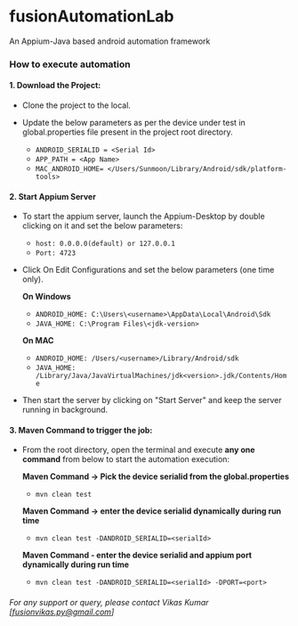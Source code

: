 # fusionAutomationLab
 An Appium-Java based android automation framework


### How to execute automation

#### 1.	Download the Project:
- Clone the project to the local.
- Update the below parameters as per the device under test in global.properties file present in the project root directory.
  
    - `ANDROID_SERIALID = <Serial Id>`
    - `APP_PATH = <App Name>`
    - `MAC_ANDROID_HOME= </Users/Sunmoon/Library/Android/sdk/platform-tools>`
  
#### 2. Start Appium Server
- To start the appium server, launch the Appium-Desktop by double clicking on it and set the below parameters:
    - `host: 0.0.0.0(default) or 127.0.0.1`
    - `Port: 4723`

- Click On Edit Configurations and set the below parameters (one time only). 

  **On Windows**
    - `ANDROID_HOME: C:\Users\<username>\AppData\Local\Android\Sdk`
    - `JAVA_HOME: C:\Program Files\<jdk-version>`

  **On MAC**
    - `ANDROID_HOME: /Users/<username>/Library/Android/sdk`
    - `JAVA_HOME: /Library/Java/JavaVirtualMachines/jdk<version>.jdk/Contents/Home`

- Then start the server by clicking on "Start Server" and keep the server running in background.

#### 3.	Maven Command to trigger the job:
- From the root directory, open the terminal and execute **any one command** from below to start the automation execution:

  **Maven Command -> Pick the device serialid from the global.properties**
  - `mvn clean test`
  
  **Maven Command -> enter the device serialid dynamically during run time**
  - `mvn clean test -DANDROID_SERIALID=<serialId>`
  
   **Maven Command - enter the device serialid and appium port dynamically during run time**
  - `mvn clean test -DANDROID_SERIALID=<serialId> -DPORT=<port>`
 
 
 
 
###### For any support or query, please contact Vikas Kumar [fusionvikas.py@gmail.com]  ######

